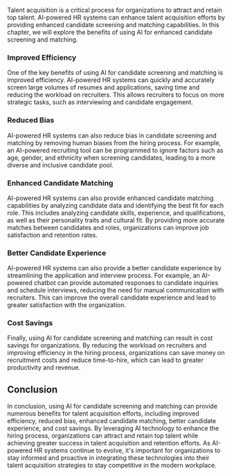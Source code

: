 



Talent acquisition is a critical process for organizations to attract and retain top talent. AI-powered HR systems can enhance talent acquisition efforts by providing enhanced candidate screening and matching capabilities. In this chapter, we will explore the benefits of using AI for enhanced candidate screening and matching.

### Improved Efficiency

One of the key benefits of using AI for candidate screening and matching is improved efficiency. AI-powered HR systems can quickly and accurately screen large volumes of resumes and applications, saving time and reducing the workload on recruiters. This allows recruiters to focus on more strategic tasks, such as interviewing and candidate engagement.

### Reduced Bias

AI-powered HR systems can also reduce bias in candidate screening and matching by removing human biases from the hiring process. For example, an AI-powered recruiting tool can be programmed to ignore factors such as age, gender, and ethnicity when screening candidates, leading to a more diverse and inclusive candidate pool.

### Enhanced Candidate Matching

AI-powered HR systems can also provide enhanced candidate matching capabilities by analyzing candidate data and identifying the best fit for each role. This includes analyzing candidate skills, experience, and qualifications, as well as their personality traits and cultural fit. By providing more accurate matches between candidates and roles, organizations can improve job satisfaction and retention rates.

### Better Candidate Experience

AI-powered HR systems can also provide a better candidate experience by streamlining the application and interview process. For example, an AI-powered chatbot can provide automated responses to candidate inquiries and schedule interviews, reducing the need for manual communication with recruiters. This can improve the overall candidate experience and lead to greater satisfaction with the organization.

### Cost Savings

Finally, using AI for candidate screening and matching can result in cost savings for organizations. By reducing the workload on recruiters and improving efficiency in the hiring process, organizations can save money on recruitment costs and reduce time-to-hire, which can lead to greater productivity and revenue.

Conclusion
----------

In conclusion, using AI for candidate screening and matching can provide numerous benefits for talent acquisition efforts, including improved efficiency, reduced bias, enhanced candidate matching, better candidate experience, and cost savings. By leveraging AI technology to enhance the hiring process, organizations can attract and retain top talent while achieving greater success in talent acquisition and retention efforts. As AI-powered HR systems continue to evolve, it's important for organizations to stay informed and proactive in integrating these technologies into their talent acquisition strategies to stay competitive in the modern workplace.
